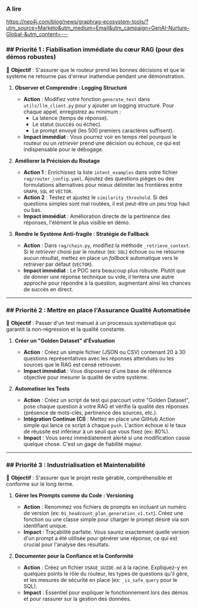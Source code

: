### A lire

https://neo4j.com/blog/news/graphrag-ecosystem-tools/?utm_source=Marketo&utm_medium=Email&utm_campaign=GenAI-Nurture-Global-&utm_content=---


### ## Priorité 1 : Fiabilisation immédiate du cœur RAG (pour des démos robustes)

🎯 **Objectif** : S'assurer que le routeur prend les bonnes décisions et que le système ne retourne pas d'erreur inattendue pendant une démonstration.

1.  **Observer et Comprendre : Logging Structuré**
    * **Action** : Modifiez votre fonction `generate_text` dans `utils/llm_client.py` pour y ajouter un logging structuré. Pour chaque appel, enregistrez au minimum :
        * La latence (temps de réponse).
        * Le statut (succès ou échec).
        * Le prompt envoyé (les 500 premiers caractères suffisent).
    * **Impact immédiat** : Vous pourrez voir en temps réel pourquoi le routeur ou un *retriever* prend une décision ou échoue, ce qui est indispensable pour le débogage.

2.  **Améliorer la Précision du Routage**
    * **Action 1** : Enrichissez la liste `intent_examples` dans votre fichier `rag/router_config.yaml`. Ajoutez des questions pièges ou des formulations alternatives pour mieux délimiter les frontières entre `GRAPH`, `SQL` et `VECTOR`.
    * **Action 2** : Testez et ajustez le `similarity_threshold`. Si des questions simples sont mal routées, il est peut-être un peu trop haut ou bas.
    * **Impact immédiat** : Amélioration directe de la pertinence des réponses, l'élément le plus visible en démo.

3.  **Rendre le Système Anti-fragile : Stratégie de Fallback**
    * **Action** : Dans `rag/chain.py`, modifiez la méthode `_retrieve_context`. Si le *retriever* choisi par le routeur (ex: `SQL`) échoue ou ne retourne aucun résultat, mettez en place un *fallback* automatique vers le *retriever* par défaut (`VECTOR`).
    * **Impact immédiat** : Le POC sera beaucoup plus robuste. Plutôt que de donner une réponse technique ou vide, il tentera une autre approche pour répondre à la question, augmentant ainsi les chances de succès en direct.

---

### ## Priorité 2 : Mettre en place l'Assurance Qualité Automatisée

🎯 **Objectif** : Passer d'un test manuel à un processus systématique qui garantit la non-régression et la qualité constante.

1.  **Créer un "Golden Dataset" d'Évaluation**
    * **Action** : Créez un simple fichier (JSON ou CSV) contenant 20 à 30 questions représentatives avec les réponses attendues ou les sources que le RAG est censé retrouver.
    * **Impact immédiat** : Vous disposerez d'une base de référence objective pour mesurer la qualité de votre système.

2.  **Automatiser les Tests**
    * **Action** : Créez un script de test qui parcourt votre "Golden Dataset", pose chaque question à votre RAG et vérifie la qualité des réponses (présence de mots-clés, pertinence des sources, etc.).
    * **Intégration Continue (CI)** : Mettez en place une GitHub Action simple qui lance ce script à chaque `push`. L'action échoue si le taux de réussite est inférieur à un seuil que vous fixez (ex: 80%).
    * **Impact** : Vous serez immédiatement alerté si une modification casse quelque chose. C'est un gage de fiabilité majeur.

---

### ## Priorité 3 : Industrialisation et Maintenabilité

🎯 **Objectif** : S'assurer que le projet reste gérable, compréhensible et conforme sur le long terme.

1.  **Gérer les Prompts comme du Code : Versioning**
    * **Action** : Renommez vos fichiers de prompts en incluant un numéro de version (ex: `01_headcount_plan_generation_v1.txt`). Créez une fonction ou une classe simple pour charger le prompt désiré via son identifiant unique.
    * **Impact** : Traçabilité parfaite. Vous saurez exactement quelle version d'un prompt a été utilisée pour générer une réponse, ce qui est crucial pour l'analyse des résultats.

2.  **Documenter pour la Confiance et la Conformité**
    * **Action** : Créez un fichier `USAGE_GUIDE.md` à la racine. Expliquez-y en quelques points le rôle du routeur, les types de questions qu'il gère, et les mesures de sécurité en place (ex: `_is_safe_query` pour le SQL).
    * **Impact** : Essentiel pour expliquer le fonctionnement lors des démos et pour rassurer sur la gestion des données.